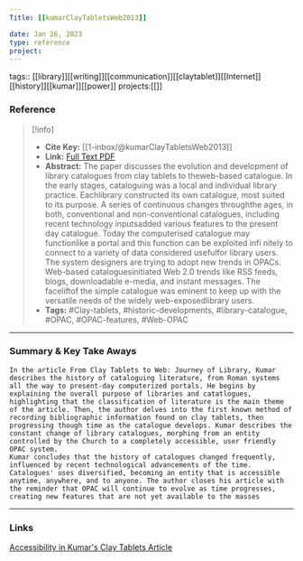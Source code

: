 ```yaml
---
Title: [[kumarClayTabletsWeb2013]]

date: Jan 26, 2023
type: reference
project:
---
```


tags:: [[library]][[writing]][[communication]][[claytablet]][[Internet]][[history]][[kumar]][[power]]
projects:[[]]

### Reference 
> [!info]
> - **Cite Key:** [[1-inbox/@kumarClayTabletsWeb2013]]
> - **Link:** [Full Text PDF](file://C:\Users\regsg\Zotero\storage\8GYBW7FN\Kumar%20-%202013%20-%20From%20Clay%20Tablets%20to%20Web%20Journey%20of%20Library%20Catal.pdf)
> - **Abstract:** The paper discusses the evolution and development of library catalogues from clay tablets to theweb-based catalogue. In the early stages, cataloguing was a local and individual library practice. Eachlibrary constructed its own catalogue, most suited to its purpose. A series of continuous changes throughthe ages, in both, conventional and non-conventional catalogues, including recent technology inputsadded various features to the present day catalogue. Today the computerised catalogue may functionlike a portal and this function can be exploited infi nitely to connect to a variety of data considered usefulfor library users. The system designers are trying to adopt new trends in OPACs. Web-based cataloguesinitiated Web 2.0 trends like RSS feeds, blogs, downloadable e-media, and instant messages. The faceliftof the simple catalogue was eminent to keep up with the versatile needs of the widely web-exposedlibrary users.
> - **Tags:** #Clay-tablets, #historic-developments, #library-catalogue, #OPAC, #OPAC-features, #Web-OPAC


---

### Summary & Key Take Aways

	In the article From Clay Tablets to Web: Journey of Library, Kumar describes the history of cataloguing literature, from Roman systems all the way to present-day computerized portals. He begins by explaining the overall purpose of libraries and catatlogues, highlighting that the classification of literature is the main theme of the article. Then, the author delves into the first known method of recording bibliographic information found on clay tablets, then progressing though time as the catalogue develops. Kumar describes the constant change of library catalogues, morphing from an entity controlled by the Church to a completely accessible, user friendly OPAC system.
	Kumar concludes that the history of catalogues changed frequently, influenced by recent technological advancements of the time. Catalogues' uses diversified, becoming an entity that is accessible anytime, anywhere, and to anyone. The author closes his article with the reminder that OPAC will continue to evolve as time progresses, creating new features that are not yet available to the masses

--- 

### Links
[Accessibility in Kumar's Clay Tablets Article](Accessibility%20in%20Kumar's%20Clay%20Tablets%20Article.md)
